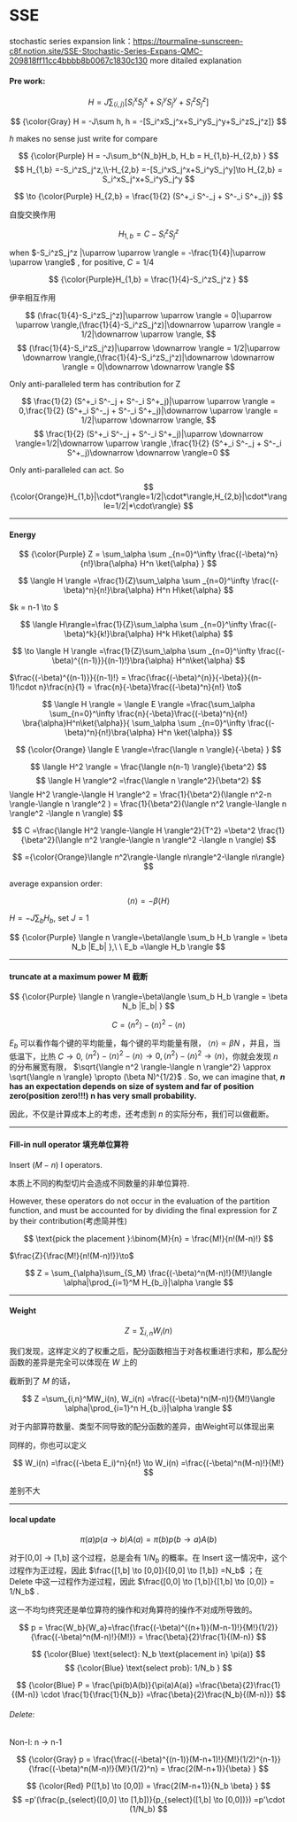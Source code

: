 # SSE
stochastic series expansion
link：https://tourmaline-sunscreen-c8f.notion.site/SSE-Stochastic-Series-Expans-QMC-209818ff11cc4bbbb8b0067c1830c130
more ditailed explanation

#### Pre work:

$$
H = J\sum_{\langle i,j\rangle} [S_i^xS_j^x+S_i^yS_j^y+S_i^zS_j^z]
$$

$$
{\color{Gray} H = -J\sum h, h = -[S_i^xS_j^x+S_i^yS_j^y+S_i^zS_j^z]} 
$$

$h$ makes no sense just write for compare  

$$
{\color{Purple} H = -J\sum_b^{N_b}H_b, H_b = H_{1,b}-H_{2,b} } 
$$
$$
H_{1,b} =-S_i^zS_j^z,\\-H_{2,b} =-[S_i^xS_j^x+S_i^yS_j^y]\to H_{2,b} = S_i^xS_j^x+S_i^yS_j^y
$$

$$
\to {\color{Purple} H_{2,b} = \frac{1}{2} (S^+_i S^-_j + S^-_i S^+_j)}
$$

自旋交换作用  

$$
H_{1,b} = C-S_i^zS_j^z
$$

when $-S_i^zS_j^z |\uparrow \uparrow \rangle = -\frac{1}{4}|\uparrow \uparrow \rangle$ , for positive, $C = 1/4$  

$$
{\color{Purple}H_{1,b} = \frac{1}{4}-S_i^zS_j^z }
$$

伊辛相互作用  

$$
(\frac{1}{4}-S_i^zS_j^z)|\uparrow \uparrow \rangle = 0|\uparrow \uparrow \rangle,(\frac{1}{4}-S_i^zS_j^z)|\downarrow \uparrow \rangle = 1/2|\downarrow \uparrow \rangle,
$$
$$
(\frac{1}{4}-S_i^zS_j^z)|\uparrow \downarrow \rangle = 1/2|\uparrow \downarrow \rangle,(\frac{1}{4}-S_i^zS_j^z)|\downarrow \downarrow \rangle = 0|\downarrow \downarrow \rangle
$$

Only anti-paralleled term has contribution for Z  

$$
\frac{1}{2} (S^+_i S^-_j + S^-_i S^+_j)|\uparrow \uparrow \rangle = 0,\frac{1}{2} (S^+_i S^-_j + S^-_i S^+_j)|\downarrow \uparrow \rangle = 1/2|\uparrow \downarrow \rangle,
$$
$$
\frac{1}{2} (S^+_i S^-_j + S^-_i S^+_j)|\uparrow \downarrow \rangle=1/2|\downarrow \uparrow \rangle ,\frac{1}{2} (S^+_i S^-_j + S^-_i S^+_j)\downarrow \downarrow \rangle=0
$$  

Only anti-paralleled can act. So  

$$
{\color{Orange}H_{1,b}|\cdot*\rangle=1/2|\cdot*\rangle,H_{2,b}|\cdot*\rangle=1/2|*\cdot\rangle}
$$

------

#### Energy

$$
{\color{Purple}  Z = \sum_\alpha \sum _{n=0}^\infty \frac{(-\beta)^n}{n!}\bra{\alpha} H^n \ket{\alpha} }
$$

$$
\langle H \rangle  =\frac{1}{Z}\sum_\alpha \sum _{n=0}^\infty \frac{(-\beta)^n}{n!}\bra{\alpha} H^n H\ket{\alpha}
$$

$k = n-1 \to $  

$$
\langle H\rangle=\frac{1}{Z}\sum_\alpha \sum _{n=0}^\infty \frac{(-\beta)^k}{k!}\bra{\alpha} H^k H\ket{\alpha}
$$

$$
\to \langle H \rangle  =\frac{1}{Z}\sum_\alpha \sum _{n=0}^\infty \frac{(-\beta)^{(n-1)}}{(n-1)!}\bra{\alpha} H^n\ket{\alpha}
$$

$\frac{(-\beta)^{(n-1)}}{(n-1)!} = \frac{\frac{(-\beta)^{n}}{-\beta}}{(n-1)!\cdot n}\frac{n}{1} = \frac{n}{-\beta}\frac{(-\beta)^n}{n!} \to$  

$$
\langle H \rangle = \langle E \rangle =\frac{\sum_\alpha \sum_{n=0}^\infty \frac{n}{-\beta}\frac{(-\beta)^n}{n!} \bra{\alpha}H^n\ket{\alpha}}{ \sum_\alpha \sum _{n=0}^\infty \frac{(-\beta)^n}{n!}\bra{\alpha} H^n \ket{\alpha}}
$$  

$$
{\color{Orange} \langle E \rangle=\frac{\langle n \rangle}{-\beta} }
$$

$$
\langle H^2 \rangle = \frac{\langle n(n-1) \rangle}{\beta^2}
$$
$$
\langle H \rangle^2 =\frac{\langle n \rangle^2}{\beta^2}
$$
\langle H^2 \rangle-\langle H \rangle^2 = \frac{1}{\beta^2}(\langle n^2-n \rangle-\langle n \rangle^2 ) = \frac{1}{\beta^2}(\langle n^2 \rangle-\langle n \rangle^2 -\langle n \rangle)
$$

$$
C =\frac{\langle H^2 \rangle-\langle H \rangle^2}{T^2} =\beta^2 \frac{1}{\beta^2}(\langle n^2 \rangle-\langle n \rangle^2 -\langle n \rangle)
$$

$$
={\color{Orange}\langle n^2\rangle-\langle n\rangle^2-\langle n\rangle}
$$

average expansion order:  

$$
\langle n \rangle=-\beta\langle H\rangle
$$

$H = -J\sum_bH_b$, set $J =1$

$$
{\color{Purple} \langle n \rangle=\beta\langle \sum_b H_b \rangle = \beta N_b |E_b| },\ \ E_b =\langle H_b \rangle
$$

------

#### truncate at a maximum power M 截断

$$
{\color{Purple} \langle n \rangle=\beta\langle \sum_b H_b \rangle = \beta N_b |E_b| }
$$

$$
C ={\langle n^2 \rangle-\langle n \rangle^2 -\langle n \rangle}
$$

$E_b$ 可以看作每个键的平均能量，每个键的平均能量有限， $\langle n\rangle \propto \beta N$ ，并且，当低温下，比热 $C\to 0$,  $\langle n^2 \rangle-\langle n \rangle^2 -\langle n \rangle \to 0,\langle n^2 \rangle-\langle n \rangle^2\to \langle n \rangle$，你就会发现 $n$ 的分布展宽有限， $\sqrt{\langle n^2 \rangle-\langle n \rangle^2} \approx \sqrt{\langle n \rangle} \propto (\beta N)^{1/2}$ . So, we can imagine that, **$n$ has an expectation depends on size of system and far of position zero(position zero!!!) n has very small probability.**

因此，不仅是计算成本上的考虑，还考虑到 $n$ 的实际分布，我们可以做截断。

------

#### Fill-in null operator 填充单位算符

Insert $(M-n)$  I operators.

本质上不同的构型切片会造成不同数量的非单位算符.

However, these operators do not occur in the evaluation of the partition function, and must be accounted for by dividing the final expression for Z by their contribution(考虑简并性)  

$$
\text{pick the placement  }:\binom{M}{n} = \frac{M!}{n!(M-n)!}
$$

$\frac{Z}{\frac{M!}{n!(M-n)!}}\to$  

$$
Z = \sum_{\alpha}\sum_{S_M} \frac{(-\beta)^n(M-n)!}{M!}\langle \alpha|\prod_{i=1}^M H_{b_i}|\alpha \rangle
$$


------

#### Weight

$$
Z = \sum_{i,n}W_i(n)
$$

我们发现，这样定义的了权重之后，配分函数相当于对各权重进行求和，那么配分函数的差异是完全可以体现在 $W$ 上的  

截断到了 $M$ 的话，  

$$
Z =\sum_{i,n}^MW_i(n), W_i(n) =\frac{(-\beta)^n(M-n)!}{M!}\langle \alpha|\prod_{i=1}^n H_{b_i}|\alpha \rangle
$$

对于内部算符数量、类型不同导致的配分函数的差异，由Weight可以体现出来  

同样的，你也可以定义  

$$
W_i(n) =\frac{(-\beta E_i)^n}{n!} \to W_i(n) =\frac{(-\beta)^n(M-n)!}{M!}
$$

差别不大

------

#### local update

$$
\pi(a)p(a \to b) A(a)=\pi(b)p(b \to a) A(b)
$$

对于[0,0] -> [1,b] 这个过程，总是会有 $1/N_b$ 的概率。在 Insert 这一情况中，这个过程作为正过程，因此 $\frac{[1,b] \to [0,0]}{[0,0] \to [1,b]} =N_b$ ；在 Delete 中这一过程作为逆过程，因此 $\frac{[0,0] \to [1,b]}{[1,b] \to [0,0]} = 1/N_b$ .

这一不均匀终究还是单位算符的操作和对角算符的操作不对成所导致的。  

$$
p = \frac{W_b}{W_a}=\frac{\frac{(-\beta)^{(n+1)}(M-n-1)!}{M!}(1/2)}{\frac{(-\beta)^n(M-n)!}{M!}} = \frac{\beta}{2}\frac{1}{(M-n)}
$$

$$
{\color{Blue}  \text{select}: N_b  \text{placement in}  \pi(a)}
$$
$$
{\color{Blue} \text{select prob}: 1/N_b }
$$

$$
{\color{Blue}  P = \frac{\pi(b)A(b)}{\pi(a)A(a)} =\frac{\beta}{2}\frac{1}{(M-n)} \cdot \frac{1}{\frac{1}{N_b}} =\frac{\beta}{2}\frac{N_b}{(M-n)}}
$$

###### Delete:

Non-I: n -> n-1  

$$
{\color{Gray} p = \frac{\frac{(-\beta)^{(n-1)}(M-n+1)!}{M!}(1/2)^{n-1}}{\frac{(-\beta)^n(M-n)!}{M!}(1/2)^n} = \frac{2(M-n+1)}{\beta} }
$$

$$
{\color{Red} P([1,b] \to [0,0]) = \frac{2(M-n+1)}{N_b \beta} }
$$
$$
=p'(\frac{p_{select}([0,0] \to [1,b])}{p_{select}([1,b] \to [0,0])}) =p'\cdot (1/N_b)
$$


